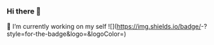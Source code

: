 ### Hi there 👋
 🔭 I’m currently working on my self
![<github>](https://img.shields.io/badge/<Badge Text>-<Background Color>?style=for-the-badge&logo=<Icon Name>&logoColor=<Logo Color>)
<!--
**akalewoled/akalewoled** is a ✨ _special_ ✨ repository because its `README.md` (this file) appears on your GitHub profile.

Here are some ideas to get you started:

 🔭 I’m currently working on ..
- 🌱 I’m currently learning ...
- 👯 I’m looking to collaborate on ...
- 🤔 I’m looking for help with ...
- 💬 Ask me about ...
- 📫 How to reach me: ...
- 😄 Pronouns: ...
- ⚡ Fun fact: ...
-->
